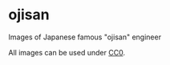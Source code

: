 # ojisan
Images of Japanese famous "ojisan" engineer

All images can be used under [CC0](https://creativecommons.org/publicdomain/zero/1.0/deed).
